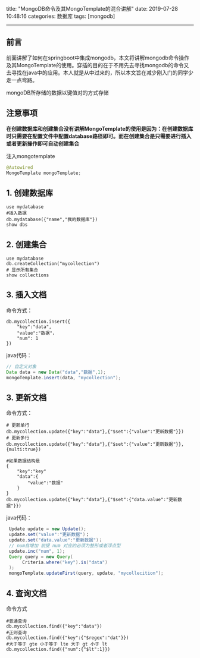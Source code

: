 title: "MongoDB命令及其MongoTemplate的混合讲解"
date: 2019-07-28 10:48:16
categories: 数据库
tags: [mongodb]

----



## 前言

前面讲解了如何在springboot中集成mongodb，本文将讲解mongodb命令操作及其MongoTemplate的使用。穿插的目的在于不用先去寻找mongodb的命令又去寻找在java中的应用。本人就是从中过来的，所以本文旨在减少刚入门的同学少走一点弯路。

mongoDB所存储的数据以键值对的方式存储

## 注意事项

**在创建数据库和创建集合没有讲解MongoTemplate的使用是因为：在创建数据库时只需要在配置文件中配置database路径即可。而在创建集合是只需要进行插入或者更新操作即可自动创建集合**

注入mongotemplate

```java
@Autowired 
MongoTemplate mongoTemplate;
```

<!-- more -->

## 1. 创建数据库

```shell
use mydatabase
#插入数据
db.mydatabase({"name","我的数据库"})
show dbs
```

## 2. 创建集合

```shell
use mydatabase
db.createCollection("mycollection")
# 显示所有集合
show collections
```

## 3. 插入文档

命令方式：

```shell
db.mycollection.insert({
	"key":"data",
	"value":"数据"，
	"num": 1
})
```

java代码：

```java
// 自定义对象
Data data = new Data("data","数据",1);
mongoTemplate.insert(data, "mycollection");
```

## 3. 更新文档

命令方式：

```shell
# 更新单行
db.mycollection.update({"key":"data"},{"$set":{"value":"更新数据"}})
# 更新多行
db.mycollection.update({"key":"data"},{"$set":{"value":"更新数据"}},{multi:true})

#如果数据结构是 
{
	"key":"key"
    "data":{
        "value":"数据"
    }
}
db.mycollection.update({"key":"data"},{"$set":{"data.value":"更新数据"}})
```

java代码：

```java
 Update update = new Update();
 update.set("value":"更新数据")；
 update.set("data.value":"更新数据")；
 // num自增加 前提 num 对应的必须为整形或者浮点型
 update.inc("num", 1);
 Query query = new Query(
      Criteria.where("key").is("data")
 );
 mongoTemplate.updateFirst(query, update, "mycollecition");
```

## 4. 查询文档

命令方式

```shell
#普通查询
db.mycollection.find({"key":"data"})
#正则查询
db.mycollection.find({"key":{"$regex":"dat"}})
#大于等于 gte 小于等于 lte 大于 gt 小于 lt
db.mycollection.find({"num":{"$lt":1}})
```

